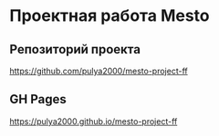 # Проектная работа Mesto
## Репозиторий проекта
https://github.com/pulya2000/mesto-project-ff
## GH Pages
https://pulya2000.github.io/mesto-project-ff
